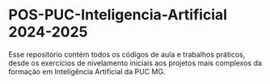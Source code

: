 # POS-PUC-Inteligencia-Artificial 2024-2025
Esse repositório contém todos os códigos de aula e trabalhos práticos, desde os exercícios de nivelamento iniciais aos projetos mais complexos da formação em Inteligência Artificial da PUC MG. 
